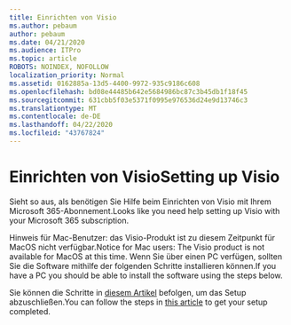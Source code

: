 ```yaml
---
title: Einrichten von Visio
ms.author: pebaum
author: pebaum
ms.date: 04/21/2020
ms.audience: ITPro
ms.topic: article
ROBOTS: NOINDEX, NOFOLLOW
localization_priority: Normal
ms.assetid: 0162885a-13d5-4400-9972-935c9186c608
ms.openlocfilehash: bd08e44485b642e5684986bc87c3b45db1f18f45
ms.sourcegitcommit: 631cbb5f03e5371f0995e976536d24e9d13746c3
ms.translationtype: MT
ms.contentlocale: de-DE
ms.lasthandoff: 04/22/2020
ms.locfileid: "43767824"
---
```

# <a name="setting-up-visio"></a><span data-ttu-id="2f0fa-102">Einrichten von Visio</span><span class="sxs-lookup"><span data-stu-id="2f0fa-102">Setting up Visio</span></span>

<span data-ttu-id="2f0fa-103">Sieht so aus, als benötigen Sie Hilfe beim Einrichten von Visio mit Ihrem Microsoft 365-Abonnement.</span><span class="sxs-lookup"><span data-stu-id="2f0fa-103">Looks like you need help setting up Visio with your Microsoft 365 subscription.</span></span>
  
<span data-ttu-id="2f0fa-104">Hinweis für Mac-Benutzer: das Visio-Produkt ist zu diesem Zeitpunkt für MacOS nicht verfügbar.</span><span class="sxs-lookup"><span data-stu-id="2f0fa-104">Notice for Mac users: The Visio product is not available for MacOS at this time.</span></span> <span data-ttu-id="2f0fa-105">Wenn Sie über einen PC verfügen, sollten Sie die Software mithilfe der folgenden Schritte installieren können.</span><span class="sxs-lookup"><span data-stu-id="2f0fa-105">If you have a PC you should be able to install the software using the steps below.</span></span>
  
<span data-ttu-id="2f0fa-106">Sie können die Schritte in [diesem Artikel](https://support.office.com/article/f98f21e3-aa02-4827-9167-ddab5b025710.aspx) befolgen, um das Setup abzuschließen.</span><span class="sxs-lookup"><span data-stu-id="2f0fa-106">You can follow the steps in [this article](https://support.office.com/article/f98f21e3-aa02-4827-9167-ddab5b025710.aspx) to get your setup completed.</span></span> 
  

